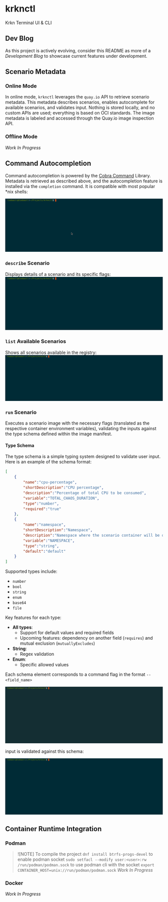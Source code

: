 # krknctl
Krkn Terminal UI & CLI

## Dev Blog
As this project is actively evolving, consider this README as more of a _Development Blog_ to showcase current features under development.

## Scenario Metadata
### Online Mode
In online mode, `krknctl` leverages the `quay.io` API to retrieve scenario metadata. This metadata describes scenarios, enables autocomplete for available scenarios, and validates input. Nothing is stored locally, and no custom APIs are used; everything is based on OCI standards. The image metadata is labeled and accessed through the Quay.io image inspection API.

### Offline Mode
_Work In Progress_

## Command Autocompletion

Command autocompletion is powered by the [Cobra Command](https://github.com/spf13/cobra) Library. Metadata is retrieved as described above, and the autocompletion feature is installed via the `completion` command. It is compatible with most popular *nix shells:

![command autocomplete](media/autocomplete.gif)

### `describe` Scenario

Displays details of a scenario and its specific flags:
![describe scenario](media/describe.gif)

### `list` Available Scenarios

Shows all scenarios available in the registry:
![list scenarios](media/list.gif)

### `run` Scenario

Executes a scenario image with the necessary flags (translated as the respective container environment variables), validating the inputs against the type schema defined within the image manifest.

#### Type Schema
The type schema is a simple typing system designed to validate user input. Here is an example of the schema format:

```json
[
    {
        "name":"cpu-percentage",
        "shortDescription":"CPU percentage",
        "description":"Percentage of total CPU to be consumed",
        "variable":"TOTAL_CHAOS_DURATION",
        "type":"number",
        "required":"true"
    },
    {
        "name":"namespace", 
        "shortDescription":"Namespace",
        "description":"Namespace where the scenario container will be deployed",
        "variable":"NAMESPACE",
        "type":"string",
        "default":"default"
    }
]
```

Supported types include:
- `number`
- `bool`
- `string`
- `enum`
- `base64`
- `file`

Key features for each type:
- **All types**:
    - Support for default values and required fields
    - Upcoming features: dependency on another field (`requires`) and mutual exclusion (`mutuallyExcludes`)
- **String**:
    - Regex validation
- **Enum**:
    - Specific allowed values

Each schema element corresponds to a command flag in the format `--<field_name>`

![run flags](media/validation.gif)

input is validated against this schema:

![run flags](media/input-validation.gif)

## Container Runtime Integration

### Podman

>![NOTE] To compile the project `dnf install btrfs-progs-devel`
> to enable podman socket `sudo setfacl --modify user:<user>:rw /run/podman/podman.sock`
> to use podman cli with the socket `export CONTAINER_HOST=unix://run/podman/podman.sock`
_Work In Progress_

### Docker
_Work In Progress_